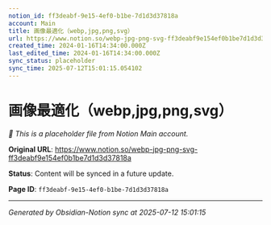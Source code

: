 ```yaml
---
notion_id: ff3deabf-9e15-4ef0-b1be-7d1d3d37818a
account: Main
title: 画像最適化（webp,jpg,png,svg）
url: https://www.notion.so/webp-jpg-png-svg-ff3deabf9e154ef0b1be7d1d3d37818a
created_time: 2024-01-16T14:34:00.000Z
last_edited_time: 2024-01-16T14:34:00.000Z
sync_status: placeholder
sync_time: 2025-07-12T15:01:15.054102
---
```


# 画像最適化（webp,jpg,png,svg）

*🔄 This is a placeholder file from Notion Main account.*

**Original URL**: https://www.notion.so/webp-jpg-png-svg-ff3deabf9e154ef0b1be7d1d3d37818a

**Status**: Content will be synced in a future update.

**Page ID**: `ff3deabf-9e15-4ef0-b1be-7d1d3d37818a`

---

*Generated by Obsidian-Notion sync at 2025-07-12 15:01:15*
